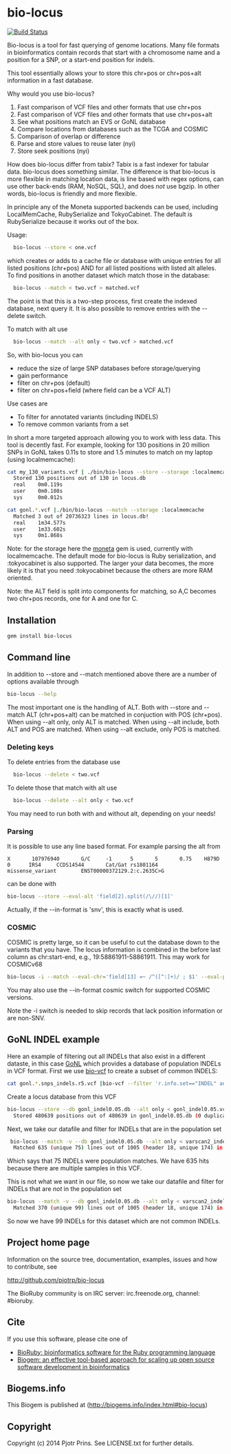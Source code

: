 # bio-locus

[![Build Status](https://secure.travis-ci.org/pjotrp/bio-locus.png)](http://travis-ci.org/pjotrp/bio-locus)

Bio-locus is a tool for fast querying of genome locations. Many file
formats in bioinformatics contain records that start with a chromosome
name and a position for a SNP, or a start-end position for indels.

This tool essentially allows your to store this chr+pos or chr+pos+alt
information in a fast database.

Why would you use bio-locus?

1. Fast comparison of VCF files and other formats that use chr+pos
2. Fast comparison of VCF files and other formats that use chr+pos+alt
3. See what positions match an EVS or GoNL database
4. Compare locations from databases such as the TCGA and COSMIC
5. Comparison of overlap or difference
6. Parse and store values to reuse later (nyi)
7. Store seek positions (nyi)

How does bio-locus differ from tabix? Tabix is a fast indexer for
tabular data. bio-locus does something similar. The difference is that
bio-locus is more flexible in matching location data, is line 
based with regex options, can use other back-ends (RAM,
NoSQL, SQL), and does *not* use bgzip. In other words, bio-locus
is friendly and more flexible.

In principle any of the Moneta supported backends can be used,
including LocalMemCache, RubySerialize and TokyoCabinet. The default
is RubySerialize because it works out of the box.

Usage: 

```sh
  bio-locus --store < one.vcf 
```

which creates or adds to a cache file or database with unique entries
for all listed positions (chr+pos) AND for all listed positions with
listed alt alleles. To find positions in another dataset which match
those in the database:

```sh
  bio-locus --match < two.vcf > matched.vcf
```

The point is that this is a two-step process, first create the
indexed database, next query it. It is also possible to remove entries
with the --delete switch.

To match with alt use

```sh
  bio-locus --match --alt only < two.vcf > matched.vcf
```

So, with bio-locus you can

* reduce the size of large SNP databases before storage/querying
* gain performance
* filter on chr+pos (default)
* filter on chr+pos+field (where field can be a VCF ALT)

Use cases are 

* To filter for annotated variants (including INDELS)
* To remove common variants from a set

In short a more targeted approach allowing you to work with less data. This
tool is decently fast. For example, looking for 130 positions in 20 million
SNPs in GoNL takes 0.11s to store and 1.5 minutes to match on my laptop (using
localmemcache):

```sh
cat my_130_variants.vcf | ./bin/bio-locus --store --storage :localmemcache
  Stored 130 positions out of 130 in locus.db
  real    0m0.119s
  user    0m0.108s
  sys     0m0.012s

cat gonl.*.vcf |./bin/bio-locus --match --storage :localmemcache
  Matched 3 out of 20736323 lines in locus.db!
  real    1m34.577s
  user    1m33.602s
  sys     0m1.868s
```

Note: for the storage here the
[moneta](https://github.com/minad/moneta) gem is used, currently with
localmemcache. The default mode for bio-locus is Ruby serialization,
and :tokyocabinet is also supported. The larger your data becomes, the
more likely it is that you need :tokyocabinet because the others are
more RAM oriented.

Note: the ALT field is split into components for matching, so A,C
becomes two chr+pos records, one for A and one for C.

## Installation

```sh
gem install bio-locus
```

## Command line

In addition to --store and --match mentioned above there are a number
of options available through

```sh
bio-locus --help
```

The most important one is the handling of ALT. Both with --store and
--match ALT (chr+pos+alt) can be matched in conjuction with POS
(chr+pos). When using --alt only, only ALT is matched. When using
--alt include, both ALT and POS are matched. When using --alt exclude,
only POS is matched. 


### Deleting keys

To delete entries from the database use 

```sh
  bio-locus --delete < two.vcf
```

To delete those that match with alt use

```sh
  bio-locus --delete --alt only < two.vcf
```

You may need to run both with and without alt, depending on your needs!

### Parsing

It is possible to use any line based format. For example parsing the
alt from

```
X       107976940       G/C     -1      5       5       0.75    H879D   0      IRS4     CCDS14544       Cat/Gat rs1801164       missense_variant        ENST00000372129.2:c.2635C>G
```

can be done with

```sh
bio-locus --store --eval-alt 'field[2].split(/\//)[1]'
```

Actually, if the --in-format is 'snv', this is exactly what is used.

### COSMIC

COSMIC is pretty large, so it can be useful to cut the database down to the
variants that you have. The locus information is combined
in the before last column as chr:start-end, e.g.,
19:58861911-58861911. This may work for COSMICv68

```sh
bio-locus -i --match --eval-chr='field[13] =~ /^([^:]+)/ ; $1' --eval-pos='field[13] =~ /:(\d+)-/ ; $1 ' < CosmicMutantExportIncFus_v68.tsv
```

You may also use the --in-format cosmic switch for supported COSMIC
versions.

Note the -i switch is needed to skip records that lack position
information or are non-SNV.

## GoNL INDEL example

Here an example of filtering out all INDELs that also exist in a
different dataste, in this case
[GoNL](http://www.genoomvannederland.nl/) which provides a database of
population INDELs in VCF format. First we use
[bio-vcf](https://github.com/pjotrp/bioruby-vcf) to create a
subset of common INDELS:

```sh
cat gonl.*.snps_indels.r5.vcf |bio-vcf --filter 'r.info.set=="INDEL" and r.info.af>0.05' > gonl_indel0.05.vcf
```

Create a locus database from this VCF

```sh
bio-locus --store --db gonl_indel0.05.db --alt only < gonl_indel0.05.vcf 
  Stored 480639 positions out of 480639 in gonl_indel0.05.db (0 duplicate hits)
```

Next, we take our datafile and filter for INDELs that are
in the population set

```sh
 bio-locus --match -v --db gonl_indel0.05.db --alt only < varscan2_indel_nfreq30_tfreq30.vcf > /dev/null
  Matched 635 (unique 75) lines out of 1005 (header 18, unique 174) in gonl_indel0.05.db!
```
Which says that 75 INDELs were population matches. We have 635 hits
because there are multiple samples in this VCF.

This is not what we want in our file, so now we take our datafile and
filter for INDELs that are *not* in the population set

```sh
bio-locus --match -v --db gonl_indel0.05.db --alt only < varscan2_indel_nfreq30_tfreq30.vcf > unique_indels.vcf
  Matched 370 (unique 99) lines out of 1005 (header 18, unique 174) in gonl_indel0.05.db!
```
So now we have 99 INDELs for this dataset which are not common INDELs.

## Project home page

Information on the source tree, documentation, examples, issues and
how to contribute, see

  http://github.com/pjotrp/bio-locus

The BioRuby community is on IRC server: irc.freenode.org, channel: #bioruby.

## Cite

If you use this software, please cite one of
  
* [BioRuby: bioinformatics software for the Ruby programming language](http://dx.doi.org/10.1093/bioinformatics/btq475)
* [Biogem: an effective tool-based approach for scaling up open source software development in bioinformatics](http://dx.doi.org/10.1093/bioinformatics/bts080)

## Biogems.info

This Biogem is published at (http://biogems.info/index.html#bio-locus)

## Copyright

Copyright (c) 2014 Pjotr Prins. See LICENSE.txt for further details.

